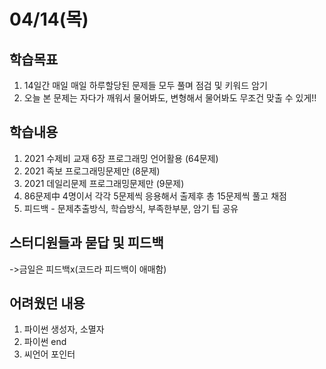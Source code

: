# 04/14(목)
## 학습목표
1. 14일간 매일 매일 하루할당된 문제들 모두 풀며 점검 및 키워드 암기
2. 오늘 본 문제는 자다가 깨워서 물어봐도, 변형해서 물어봐도 무조건 맞출 수 있게!! 

## 학습내용
1. 2021 수제비 교재 6장 프로그래밍 언어활용 (64문제)
2. 2021 족보 프로그래밍문제만 (8문제)
3. 2021 데일리문제 프로그래밍문제만 (9문제)
4. 86문제中 4명이서 각각 5문제씩 응용해서 출제후 총 15문제씩 풀고 채점  
5. 피드백 - 문제추출방식, 학습방식, 부족한부분, 암기 팁 공유 

## 스터디원들과 묻답 및 피드백
->금일은 피드백x(코드라 피드백이 애매함)

## 어려웠던 내용
1. 파이썬 생성자, 소멸자
2. 파이썬 end
3. 씨언어 포인터  